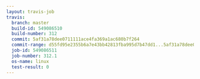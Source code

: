 ```yaml
---
layout: travis-job
travis:
  branch: master
  build-id: 549086510
  build-number: 312
  commit: 5af31a78dee0711111ace4fa369a1ac680b7f264
  commit-range: d55fd95e2355b6a7e43bb42813fba995d7b47dd1...5af31a78dee0711111ace4fa369a1ac680b7f264
  job-id: 549086511
  job-number: 312.1
  os-name: linux
  test-result: 0
---
```

